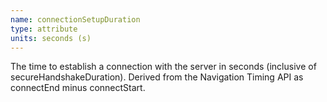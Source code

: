 ```yaml
---
name: connectionSetupDuration
type: attribute
units: seconds (s)
---
```


The time to establish a connection with the server in seconds (inclusive of secureHandshakeDuration). Derived from the Navigation Timing API as connectEnd minus connectStart.